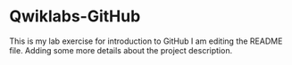 # Qwiklabs-GitHub
This is my lab exercise for introduction to GitHub
I am editing the README file. Adding some more details about the project description.
